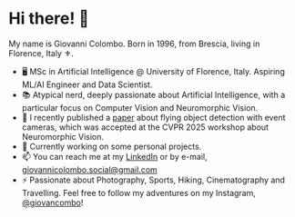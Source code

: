 # Hi there! 👋

My name is Giovanni Colombo. Born in 1996, from Brescia, living in Florence, Italy ⚜️.

- 🖥️ MSc in Artificial Intelligence @ University of Florence, Italy. Aspiring ML/AI Engineer and Data Scientist.
- 📚 Atypical nerd, deeply passionate about Artificial Intelligence, with a particular focus on Computer Vision and Neuromorphic Vision.
- 🔬 I recently published a [paper](https://github.com/giovancombo/giovancombo/blob/main/ev-flying%20paper.pdf) about flying object detection with event cameras, which was accepted at the CVPR 2025 workshop about Neuromorphic Vision.
- 🔭 Currently working on some personal projects.
- 📫 You can reach me at my [LinkedIn](https://www.linkedin.com/in/aigiovancombo/) or by e-mail, giovannicolombo.social@gmail.com
- ⚡ Passionate about Photography, Sports, Hiking, Cinematography and Travelling. Feel free to follow my adventures on my Instagram, [@giovancombo](https://www.instagram.com/giovancombo/)!
